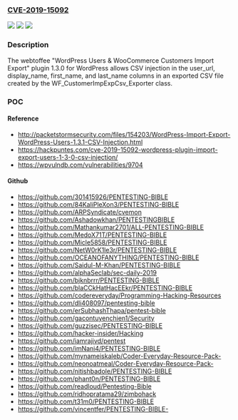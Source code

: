 ### [CVE-2019-15092](https://cve.mitre.org/cgi-bin/cvename.cgi?name=CVE-2019-15092)
![](https://img.shields.io/static/v1?label=Product&message=n%2Fa&color=blue)
![](https://img.shields.io/static/v1?label=Version&message=n%2Fa&color=blue)
![](https://img.shields.io/static/v1?label=Vulnerability&message=n%2Fa&color=brighgreen)

### Description

The webtoffee "WordPress Users & WooCommerce Customers Import Export" plugin 1.3.0 for WordPress allows CSV injection in the user_url, display_name, first_name, and last_name columns in an exported CSV file created by the WF_CustomerImpExpCsv_Exporter class.

### POC

#### Reference
- http://packetstormsecurity.com/files/154203/WordPress-Import-Export-WordPress-Users-1.3.1-CSV-Injection.html
- https://hackpuntes.com/cve-2019-15092-wordpress-plugin-import-export-users-1-3-0-csv-injection/
- https://wpvulndb.com/vulnerabilities/9704

#### Github
- https://github.com/301415926/PENTESTING-BIBLE
- https://github.com/84KaliPleXon3/PENTESTING-BIBLE
- https://github.com/ARPSyndicate/cvemon
- https://github.com/Ashadowkhan/PENTESTINGBIBLE
- https://github.com/Mathankumar2701/ALL-PENTESTING-BIBLE
- https://github.com/MedoX71T/PENTESTING-BIBLE
- https://github.com/Micle5858/PENTESTING-BIBLE
- https://github.com/NetW0rK1le3r/PENTESTING-BIBLE
- https://github.com/OCEANOFANYTHING/PENTESTING-BIBLE
- https://github.com/Saidul-M-Khan/PENTESTING-BIBLE
- https://github.com/alphaSeclab/sec-daily-2019
- https://github.com/bjknbrrr/PENTESTING-BIBLE
- https://github.com/blaCCkHatHacEEkr/PENTESTING-BIBLE
- https://github.com/codereveryday/Programming-Hacking-Resources
- https://github.com/dli408097/pentesting-bible
- https://github.com/erSubhashThapa/pentest-bible
- https://github.com/gacontuyenchien1/Security
- https://github.com/guzzisec/PENTESTING-BIBLE
- https://github.com/hacker-insider/Hacking
- https://github.com/iamrajivd/pentest
- https://github.com/imNani4/PENTESTING-BIBLE
- https://github.com/mynameiskaleb/Coder-Everyday-Resource-Pack-
- https://github.com/neonoatmeal/Coder-Everyday-Resource-Pack-
- https://github.com/nitishbadole/PENTESTING-BIBLE
- https://github.com/phant0n/PENTESTING-BIBLE
- https://github.com/readloud/Pentesting-Bible
- https://github.com/ridhopratama29/zimbohack
- https://github.com/t31m0/PENTESTING-BIBLE
- https://github.com/vincentfer/PENTESTING-BIBLE-

